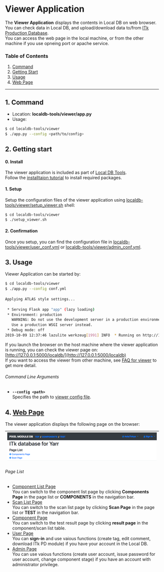 # Viewer Application

The **Viewer Application** displays the contents in Local DB on web browser. <br>
You can check data in Local DB, and upload/download data to/from [ITk Production Database](https://itkpd-test.unicorncollege.cz/).<br>
You can access the web page in the local machine, or from the other machine if you use opneing port or apache service.

### Table of Contents

1. [Command](#1-command)
2. [Getting Start](#2-getting-start)
3. [Usage](#3-usage)
4. [Web Page](#4-web-page)

---

## 1. Command

- Location: **localdb-tools/viewer/app.py**
- Usage:

```bash
$ cd localdb-tools/viewer
$ ./app.py --config <path/to/config>
```

## 2. Getting start

#### 0. Install

The viewer application is included as part of [Local DB Tools](https://gitlab.cern.ch/YARR/localdb-tools).<br>
Follow the [installtaion tutorial](../installation.md) to install required packages.<br>

#### 1. Setup

Setup the configuration files of the viewer application using [localdb-tools/viewer/setup_viewer.sh](../script/setup-viewer.md) shell:

```bash
$ cd localdb-tools/viewer
$ ./setup_viewer.sh
```

#### 2. Confirmation

Once you setup, you can find the configuration file in [localdb-tools/viewer/user_conf.yml](../config/viewer.md#basic-file-formad) or [localdb-tools/viewer/admin_conf.yml](../config/viewer.md#admin-file-format).

## 3. Usage

Viewer Application can be started by:

```bash
$ cd localdb-tools/viewer
$ ./app.py --config conf.yml

Applying ATLAS style settings...

 * Serving Flask app "app" (lazy loading)
 * Environment: production
   WARNING: Do not use the development server in a production environment.
   Use a production WSGI server instead.
 * Debug mode: off
2019-10-09 12:37:46 lazulite werkzeug[1991] INFO  * Running on http://127.0.0.1:5000/ (Press CTRL+C to quit)
```

If you launch the browser on the host machine where the viewer application is running, you can check the viewer page on: [http://127.0.0.1:5000/localdb/](http://127.0.0.1:5000/localdb)<br>
If you want to access the viewer from other machine, see [FAQ for viewer](../faq/viewer.md) to get more detail.

###### Command Line Arguments

- **``--config <path>``**<br>
Specifies the path to [viewer config file](../config/viewer.md).<br>

## 4. [Web Page](viewer/page.md)

The viewer application displays the following page on the browser:

|![Viewer Top Page](../images/viewer/top.png)|
|:-:|


###### Page List

- [Component List Page](viewer/top.md#component-list-page)<br>
You can switch to the component list page by clicking **Components Page** in the page list or **COMPONENTS** in the navigation bar.
- [Scan List Page](viewer/top.md#scan-list-page)<br>
You can switch to the scan list page by clicking **Scan Page** in the page list or **TEST** in the navigation bar.
- [Component Page](viewer/component.md)<br>
You can switch to the test result page by clicking **result page** in the component/scan list table.
- [User Page](viewer/user.md)<br>
You can **sign-in** and use vaious functions (create tag, edit comment, download ITk PD module) if you have your account in the Local DB.
- [Admin Page](viewer/admin.md)<br>
You can use vaious functions (create user account, issue password for user account, change component stage) if you have an account with administrator privilege.
